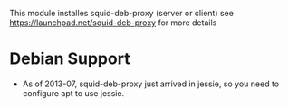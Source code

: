 This module installes squid-deb-proxy (server or client)
see https://launchpad.net/squid-deb-proxy for more details

Debian Support
==============

* As of 2013-07, squid-deb-proxy just arrived in jessie, so you need to
  configure apt to use jessie. 
